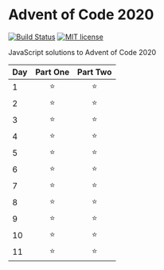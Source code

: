 # Advent of Code 2020

[![Build Status](https://github.com/jakubsob/advent-of-code-2020/workflows/build/badge.svg)](https://github.com/jakubsob/advent-of-code-2020/actions)
[![MIT license](https://img.shields.io/badge/License-MIT-blue.svg)](https://opensource.org/licenses/MIT)

JavaScript solutions to Advent of Code 2020

| Day | Part One | Part Two |
| --- | :------: | :------: |
| 1   |  :star:  |  :star:  |
| 2   |  :star:  |  :star:  |
| 3   |  :star:  |  :star:  |
| 4   |  :star:  |  :star:  |
| 5   |  :star:  |  :star:  |
| 6   |  :star:  |  :star:  |
| 7   |  :star:  |  :star:  |
| 8   |  :star:  |  :star:  |
| 9   |  :star:  |  :star:  |
| 10  |  :star:  |  :star:  |
| 11  |  :star:  |  :star:  |
